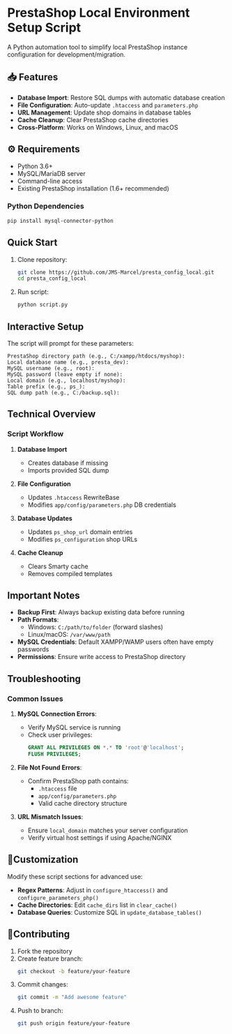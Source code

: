 # PrestaShop Local Environment Setup Script

A Python automation tool to simplify local PrestaShop instance configuration for development/migration.

## 📥 Features
- **Database Import**: Restore SQL dumps with automatic database creation
- **File Configuration**: Auto-update `.htaccess` and `parameters.php`
- **URL Management**: Update shop domains in database tables
- **Cache Cleanup**: Clear PrestaShop cache directories
- **Cross-Platform**: Works on Windows, Linux, and macOS

## ⚙️ Requirements
- Python 3.6+
- MySQL/MariaDB server
- Command-line access
- Existing PrestaShop installation (1.6+ recommended)

### Python Dependencies
```bash
pip install mysql-connector-python
```

## Quick Start
1. Clone repository:
   ```bash
   git clone https://github.com/JMS-Marcel/presta_config_local.git
   cd presta_config_local
   ```
3. Run script:
   ```bash
   python script.py
   ```

## Interactive Setup
The script will prompt for these parameters:
```
PrestaShop directory path (e.g., C:/xampp/htdocs/myshop): 
Local database name (e.g., presta_dev): 
MySQL username (e.g., root): 
MySQL password (leave empty if none): 
Local domain (e.g., localhost/myshop): 
Table prefix (e.g., ps_): 
SQL dump path (e.g., C:/backup.sql): 
```

## Technical Overview
### Script Workflow
1. **Database Import**  
   - Creates database if missing
   - Imports provided SQL dump

2. **File Configuration**  
   - Updates `.htaccess` RewriteBase
   - Modifies `app/config/parameters.php` DB credentials

3. **Database Updates**  
   - Updates `ps_shop_url` domain entries
   - Modifies `ps_configuration` shop URLs

4. **Cache Cleanup**  
   - Clears Smarty cache
   - Removes compiled templates

## Important Notes
- **Backup First**: Always backup existing data before running
- **Path Formats**:
  - Windows: `C:/path/to/folder` (forward slashes)
  - Linux/macOS: `/var/www/path`
- **MySQL Credentials**: Default XAMPP/WAMP users often have empty passwords
- **Permissions**: Ensure write access to PrestaShop directory

## Troubleshooting
### Common Issues
1. **MySQL Connection Errors**:
   - Verify MySQL service is running
   - Check user privileges:
     ```sql
     GRANT ALL PRIVILEGES ON *.* TO 'root'@'localhost';
     FLUSH PRIVILEGES;
     ```

2. **File Not Found Errors**:
   - Confirm PrestaShop path contains:
     - `.htaccess` file
     - `app/config/parameters.php`
     - Valid cache directory structure

3. **URL Mismatch Issues**:
   - Ensure `local_domain` matches your server configuration
   - Verify virtual host settings if using Apache/NGINX

## 🔄Customization
Modify these script sections for advanced use:
- **Regex Patterns**: Adjust in `configure_htaccess()` and `configure_parameters_php()`
- **Cache Directories**: Edit `cache_dirs` list in `clear_cache()`
- **Database Queries**: Customize SQL in `update_database_tables()`

## 🤝Contributing
1. Fork the repository
2. Create feature branch:
   ```bash
   git checkout -b feature/your-feature
   ```
3. Commit changes:
   ```bash
   git commit -m "Add awesome feature"
   ```
4. Push to branch:
   ```bash
   git push origin feature/your-feature
   ```
